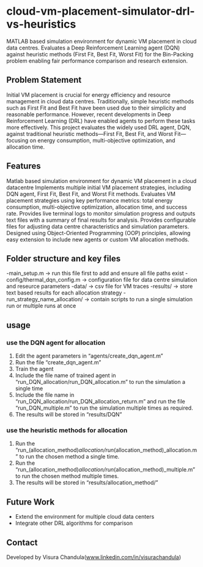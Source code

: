 # cloud-vm-placement-simulator-drl-vs-heuristics
MATLAB based simulation environment for dynamic VM placement in cloud data centres. Evaluates a Deep Reinforcement Learning  agent (DQN) against heuristic methods (First Fit, Best Fit, Worst Fit) for the Bin-Packing problem enabling fair performance comparison and  research extension.

## Problem Statement
Initial VM placement is crucial for energy efficiency and resource management in cloud data centres. Traditionally, simple heuristic methods such as First Fit and Best Fit have been used due to their simplicity and reasonable performance. However, recent developments in Deep Reinforcement Learning (DRL) have enabled agents to perform these tasks more effectively. This project evaluates the widely used DRL agent, DQN, against traditional heuristic methods—First Fit, Best Fit, and Worst Fit—focusing on energy consumption, multi-objective optimization, and allocation time.

## Features
Matlab based simulation environment for dynamic VM placement in a cloud datacentre
Implements multiple initial VM placement strategies, including DQN agent, First Fit, Best Fit, and Worst Fit methods.
Evaluates VM placement strategies using key performance metrics: total energy consumption, multi-objective optimization, allocation time, and success rate.
Provides live terminal logs to monitor simulation progress and outputs text files with a summary of final results for analysis.
Provides configurable files for adjusting data centre characteristics and simulation parameters.
Designed using Object-Oriented Programming (OOP) principles, allowing easy extension to include new agents or custom VM allocation methods.

## Folder structure and key files
-main_setup.m  -> run this file first to add and ensure all file paths exist
-config/thermal_dqn_config.m -> configuration file for data centre simulation and reseurce parameters
-data/  -> csv file for VM traces
-results/ -> store text based results for each allocation strategy
-run_strategy_name_allocation/  -> contain scripts to run a single simulation run or multiple runs at once

## usage
### use the DQN agent for allocation
1.	Edit the agent parameters in “agents/create_dqn_agent.m”
2.	Run the file “create_dqn_agent.m”
3.	Train the agent
4.	Include the file name of trained agent in “run_DQN_allocation/run_DQN_allocation.m” to run the simulation a single time
5.	Include the file name in “run_DQN_allocation/run_DQN_allocation_return.m” and run the file “run_DQN_multiple.m” to run the simulation multiple times as required.
6.	The results will be stored in “results/DQN”
   
### use the heuristic methods for allocation
1.	Run the “run_(allocation_method)_allocation/run_(allocation_method)_allocation.m” to run the chosen method a single time.
2.	Run the “run_(allocation_method)_allocation/run_(allocation_method)_multiple.m” to run the chosen method multiple times.
3.	The results will be stored in “results/allocation_method/”

## Future Work
- Extend the environment for multiple cloud data centers
- Integrate other DRL algorithms for comparison

## Contact
Developed by Visura Chandula(www.linkedin.com/in/visurachandula)


   
